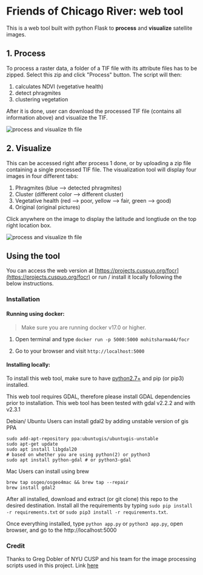 # Friends of Chicago River: web tool

This is a web tool built with python Flask to **process** and **visualize** satellite images.

## 1. Process

To process a raster data, a folder of a TIF file with its attribute files has to be zipped. Select this zip and click "Process" button. The script will then:

1. calculates NDVI (vegetative health)
2. detect phragmites
3. clustering vegetation

After it is done, user can download the processed TIF file (contains all information above) and visualize the TIF. 

![process and visualize th file](https://github.com/nmonarizqa/focr/blob/master/demo/demo1.gif?raw=true)

## 2. Visualize

This can be accessed right after process 1 done, or by uploading a zip file containing a single processed TIF file. 
The visualization tool will display four images in four different tabs:

1. Phragmites (blue --> detected phragmites)
2. Cluster (different color --> different cluster)
3. Vegetative health (red --> poor, yellow --> fair, green --> good)
4. Original (original pictures)

Click anywhere on the image to display the latitude and longtiude on the top right location box.

![process and visualize th file](https://github.com/nmonarizqa/focr/blob/master/demo/demo2.gif?raw=true)

## Using the tool

You can access the web version at [https://projects.cuspuo.org/focr](https://projects.cuspuo.org/focr) or run / install it locally following the below instructions.

### Installation

#### Running using docker:

> Make sure you are running docker v17.0 or higher.

1. Open terminal and type `docker run -p 5000:5000 mohitsharma44/focr`

2. Go to your browser and visit `http://localhost:5000`

#### Installing locally:

To install this web tool, make sure to have [python2.7+](https://www.python.org/) and pip (or pip3) installed.

This web tool requires GDAL, therefore please install GDAL dependencies prior to installation. This web tool
has been tested with gdal v2.2.2 and with v2.3.1

Debian/ Ubuntu Users can install gdal2 by adding unstable version of gis PPA
``` shell
sudo add-apt-repository ppa:ubuntugis/ubuntugis-unstable
sudo apt-get update
sudo apt install libgdal20
# based on whether you are using python(2) or python3
sudo apt install python-gdal # or python3-gdal
```

Mac Users can install using brew
``` shell
brew tap osgeo/osgeo4mac && brew tap --repair
brew install gdal2
```

After all installed, download and extract (or git clone) this repo to the desired destination.
Install all the requirements by typing `sudo pip install -r requirements.txt` or `sudo pip3 install -r requirements.txt`.

Once everything installed, type `python app.py` or `python3 app.py`, open browser, and go to the
http://localhost:5000

### Credit

Thanks to Greg Dobler of NYU CUSP and his team for the image processing scripts used in this project. Link [here](https://github.com/gdobler/carve)
